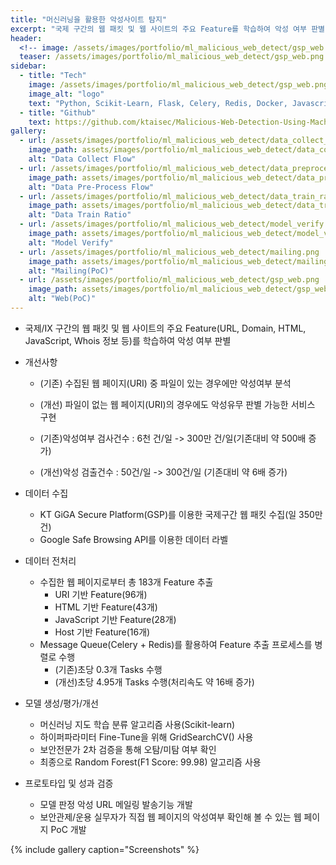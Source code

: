 ```yaml
---
title: "머신러닝을 활용한 악성사이트 탐지"
excerpt: "국제 구간의 웹 패킷 및 웹 사이트의 주요 Feature를 학습하여 악성 여부 판별"
header:
  <!-- image: /assets/images/portfolio/ml_malicious_web_detect/gsp_web.png -->
  teaser: /assets/images/portfolio/ml_malicious_web_detect/gsp_web.png
sidebar:
  - title: "Tech"
    image: /assets/images/portfolio/ml_malicious_web_detect/gsp_web.png
    image_alt: "logo"
    text: "Python, Scikit-Learn, Flask, Celery, Redis, Docker, Javascript"
  - title: "Github"
    text: https://github.com/ktaisec/Malicious-Web-Detection-Using-Machine-Learning
gallery:
  - url: /assets/images/portfolio/ml_malicious_web_detect/data_collect_flow.png
    image_path: assets/images/portfolio/ml_malicious_web_detect/data_collect_flow.png
    alt: "Data Collect Flow"
  - url: /assets/images/portfolio/ml_malicious_web_detect/data_preprocess_flow.png
    image_path: assets/images/portfolio/ml_malicious_web_detect/data_preprocess_flow.png
    alt: "Data Pre-Process Flow"
  - url: /assets/images/portfolio/ml_malicious_web_detect/data_train_ratio.png
    image_path: assets/images/portfolio/ml_malicious_web_detect/data_train_ratio.png
    alt: "Data Train Ratio"
  - url: /assets/images/portfolio/ml_malicious_web_detect/model_verify.png
    image_path: assets/images/portfolio/ml_malicious_web_detect/model_verify.png
    alt: "Model Verify"
  - url: /assets/images/portfolio/ml_malicious_web_detect/mailing.png
    image_path: assets/images/portfolio/ml_malicious_web_detect/mailing.png
    alt: "Mailing(PoC)"
  - url: /assets/images/portfolio/ml_malicious_web_detect/gsp_web.png
    image_path: assets/images/portfolio/ml_malicious_web_detect/gsp_web.png
    alt: "Web(PoC)"
---
```


- 국제/IX 구간의 웹 패킷 및 웹 사이트의 주요 Feature(URL, Domain, HTML, JavaScript, Whois 정보 등)를 학습하여 악성 여부 판별
- 개선사항
  - (기존) 수집된 웹 페이지(URI) 중 파일이 있는 경우에만 악성여부 분석
  - (개선) 파일이 없는 웹 페이지(URI)의 경우에도 악성유무 판별 가능한 서비스 구현

  - (기존)악성여부 검사건수 : 6천 건/일 -> 300만 건/일(기존대비 약 500배 증가)
  - (개선)악성 검출건수 : 50건/일 -> 300건/일 (기존대비 약 6배 증가)

- 데이터 수집
  - KT GiGA Secure Platform(GSP)를 이용한 국제구간 웹 패킷 수집(일 350만 건)
  - Google Safe Browsing API를 이용한 데이터 라벨


- 데이터 전처리
  - 수집한 웹 페이지로부터 총 183개 Feature 추출
    - URI 기반 Feature(96개)
    - HTML 기반 Feature(43개)
    - JavaScript 기반 Feature(28개)
    - Host 기반 Feature(16개)
  - Message Queue(Celery + Redis)를 활용하여 Feature 추출 프로세스를 병렬로 수행
    - (기존)초당 0.3개 Tasks 수행
    - (개선)초당 4.95개 Tasks 수행(처리속도 약 16배 증가)

- 모델 생성/평가/개선
  - 머신러닝 지도 학습 분류 알고리즘 사용(Scikit-learn)
  - 하이퍼파라미터 Fine-Tune을 위해 GridSearchCV() 사용
  - 보안전문가 2차 검증을 통해 오탐/미탐 여부 확인
  - 최종으로 Random Forest(F1 Score: 99.98) 알고리즘 사용

- 프로토타입 및 성과 검증
  - 모델 판정 악성 URL 메일링 발송기능 개발
  - 보안관제/운용 실무자가 직접 웹 페이지의 악성여부 확인해 볼 수 있는 웹 페이지 PoC 개발


{% include gallery caption="Screenshots" %}
